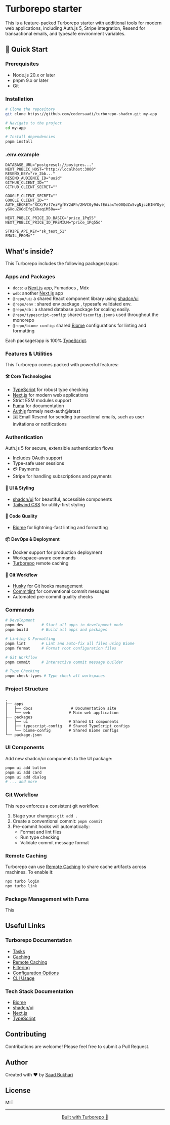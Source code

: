 # Turborepo starter
This is a feature-packed Turborepo starter with additional tools for modern web applications, including Auth.js 5, Stripe integration, Resend for transactional emails, and typesafe environment variables.

## 🚀 Quick Start

### Prerequisites

- Node.js 20.x or later
- pnpm 9.x or later
- Git



### Installation

```bash
# Clone the repository
git clone https://github.com/codersaadi/turborepo-shadcn.git my-app

# Navigate to the project
cd my-app

# Install dependencies
pnpm install
```
### .env.example 
```
DATABASE_URL="postgresql://postgres..."
NEXT_PUBLIC_HOST="http://localhost:3000"
RESEND_KEY="re_2bb..."
RESEND_AUDIENCE_ID="uuid"
GITHUB_CLIENT_ID=""
GITHUB_CLIENT_SECRET=""

GOOGLE_CLIENT_SECRET=""
GOOGLE_CLIENT_ID=""
AUTH_SECRET="XCX/Pzf7eiPgfKY2dPh/2HVC0y9dvfEAiaxTeO0QdZuSvgNjczEINYOyejFbOvFw
yGXouZXOdIfgEXkaqiM58w=="

NEXT_PUBLIC_PRICE_ID_BASIC="price_1Pq55"
NEXT_PUBLIC_PRICE_ID_PREMIUM="price_1Pq55d"

STRIPE_API_KEY="sk_test_51"
EMAIL_FROM=""
```


## What's inside?

This Turborepo includes the following packages/apps:

### Apps and Packages

- `docs`: a [Next.js](https://nextjs.org/) app, Fumadocs , Mdx
- `web`: another [Next.js](https://nextjs.org/) app
- `@repo/ui`: a shared React component library using [shadcn/ui](https://ui.shadcn.com/)
-  `@repo/env` : shared env package , typesafe validated env.
- `@repo/db` : a shared database package for scaling easily.
- `@repo/typescript-config`: shared `tsconfig.json`s used throughout the monorepo
- `@repo/biome-config`: shared [Biome](https://biomejs.dev/) configurations for linting and formatting

Each package/app is 100% [TypeScript](https://www.typescriptlang.org/).

### Features & Utilities

This Turborepo comes packed with powerful features:

#### 🛠️ Core Technologies
- [TypeScript](https://www.typescriptlang.org/) for robust type checking
- [Next.js](https://nextjs.org/) for modern web applications
- Strict ESM modules support
- [Fuma](https://fuma.dev) for documentation
- [Authjs](https://authjs.dev) formely next-auth@latest
- ✉️ Email
Resend for sending transactional emails, such as user invitations or notifications

###  Authentication
Auth.js 5 for secure, extensible authentication flows
- Includes OAuth support
- Type-safe user sessions
- 💳 Payments
- Stripe for handling subscriptions and payments

#### 🎨 UI & Styling
- [shadcn/ui](https://ui.shadcn.com/) for beautiful, accessible components
- [Tailwind CSS](https://tailwindcss.com) for utility-first styling

#### 🧹 Code Quality
- [Biome](https://biomejs.dev/) for lightning-fast linting and formatting
#### 📦 DevOps & Deployment
- Docker support for production deployment
- Workspace-aware commands
- [Turborepo](https://turbo.build/repo) remote caching

#### 🤝 Git Workflow
- [Husky](https://typicode.github.io/husky/) for Git hooks management
- [Commitlint](https://commitlint.js.org/) for conventional commit messages
- Automated pre-commit quality checks

### Commands

```bash
# Development
pnpm dev        # Start all apps in development mode
pnpm build      # Build all apps and packages

# Linting & Formatting
pnpm lint       # Lint and auto-fix all files using Biome
pnpm format     # Format root configuration files

# Git Workflow
pnpm commit     # Interactive commit message builder

# Type Checking
pnpm check-types # Type check all workspaces


```

### Project Structure

```
.
├── apps
│   ├── docs                 # Documentation site
│   └── web                 # Main web application
├── packages
│   ├── ui                  # Shared UI components
│   ├── typescript-config   # Shared TypeScript configs
│   └── biome-config        # Shared Biome configs
└── package.json
```

### UI Components

Add new shadcn/ui components to the UI package:

```bash
pnpm ui add button
pnpm ui add card
pnpm ui add dialog
# ... and more
```

### Git Workflow

This repo enforces a consistent git workflow:

1. Stage your changes: `git add .`
2. Create a conventional commit: `pnpm commit`
3. Pre-commit hooks will automatically:
   - Format and lint files
   - Run type checking
   - Validate commit message format

### Remote Caching

Turborepo can use [Remote Caching](https://turbo.build/repo/docs/core-concepts/remote-caching) to share cache artifacts across machines. To enable it:

```bash
npx turbo login
npx turbo link
```

### Package Management with Fuma

This

## Useful Links

### Turborepo Documentation
- [Tasks](https://turbo.build/repo/docs/core-concepts/monorepos/running-tasks)
- [Caching](https://turbo.build/repo/docs/core-concepts/caching)
- [Remote Caching](https://turbo.build/repo/docs/core-concepts/remote-caching)
- [Filtering](https://turbo.build/repo/docs/core-concepts/monorepos/filtering)
- [Configuration Options](https://turbo.build/repo/docs/reference/configuration)
- [CLI Usage](https://turbo.build/repo/docs/reference/command-line-reference)

### Tech Stack Documentation
- [Biome](https://biomejs.dev/)
- [shadcn/ui](https://ui.shadcn.com/)
- [Next.js](https://nextjs.org/)
- [TypeScript](https://www.typescriptlang.org/)

## Contributing

Contributions are welcome! Please feel free to submit a Pull Request.

## Author

Created with ❤️ by [Saad Bukhari](https://github.com/codersaadi)

## License

MIT

---

<p align="center">
  <a href="https://github.com/codersaadi/turborepo-shadcn">
    Built with Turborepo 🚀
  </a>
</p>
